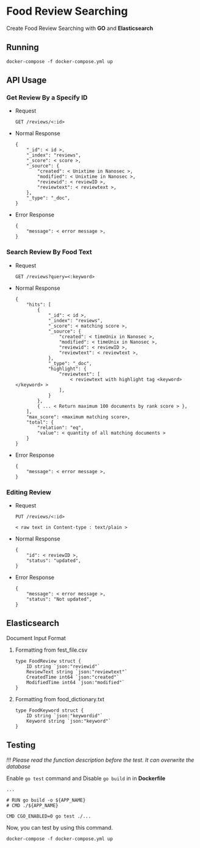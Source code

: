 # Food Review Searching

Create Food Review Searching with **GO** and **Elasticsearch**

## Running

```
docker-compose -f docker-compose.yml up
```

## API Usage

### Get Review By a Specify ID

- Request

    ```
    GET /reviews/<:id>
    ```

- Normal Response

    ```
    {
        "_id": < id >,
        "_index": "reviews",
        "_score": < score >,
        "_source": {
            "created": < Unixtime in Nanosec >,
            "modified": < Unixtime in Nanosec >,
            "reviewid": < reviewID >,
            "reviewtext": < reviewtext >,
        },
        "_type": "_doc",
    }
    ```

- Error Response

    ```
    {
        "message": < error message >,
    }
    ```

### Search Review By Food Text

- Request

    ```
    GET /reviews?query=<:keyword>
    ```

- Normal Response

    ```
    {
        "hits": [
            {
                "_id": < id >,
                "_index": "reviews",
                "_score": < matching score >,
                "_source": {
                    "created": < timeUnix in Nanosec >,
                    "modified": < timeUnix in Nanosec >,
                    "reviewid": < reviewID >,
                    "reviewtext": < reviewtext >,
                },
                "_type": "_doc",
                "highlight": {
                    "reviewtext": [
                        < reviewtext with highlight tag <keyword></keyword> >
                    ],
                }
            },
            { ... < Return maximum 100 documents by rank score > },
        ],
        "max_score": <maximum matching score>,
        "total": {
            "relation": "eq",
            "value": < quantity of all matching documents >
        }
    }
    ```

- Error Response

    ```
    {
        "message": < error message >,
    }
    ```

### Editing Review

- Request

    ```
    PUT /reviews/<:id>

    < raw text in Content-type : text/plain >
    ```

- Normal Response

    ```
    {
        "id": < reviewID >,
        "status": "updated",
    }
    ```

- Error Response

    ```
    {
        "message": < error message >,
        "status": "Not updated",
    }
    ```

## Elasticsearch

Document Input Format

1. Formatting from fest_file.csv

    ```
    type FoodReview struct {
        ID string `json:"reviewid"`
        ReviewText string `json:"reviewtext"`
        CreatedTime int64 `json:"created"`
        ModifiedTime int64 `json:"modified"`
    }
    ```

2. Formatting from food_dictionary.txt

    ```
    type FoodKeyword struct {
        ID string `json:"keywordid"`
        Keyword string `json:"keyword"`
    }
    ```

## Testing

*!!! Please read the function description before the test. It can overwrite the database*

Enable `go test` command and Disable `go build` in in **Dockerfile**

```
...

# RUN go build -o ${APP_NAME}
# CMD ./${APP_NAME}

CMD CGO_ENABLED=0 go test ./...
```

Now, you can test by using this command.

```
docker-compose -f docker-compose.yml up
```

